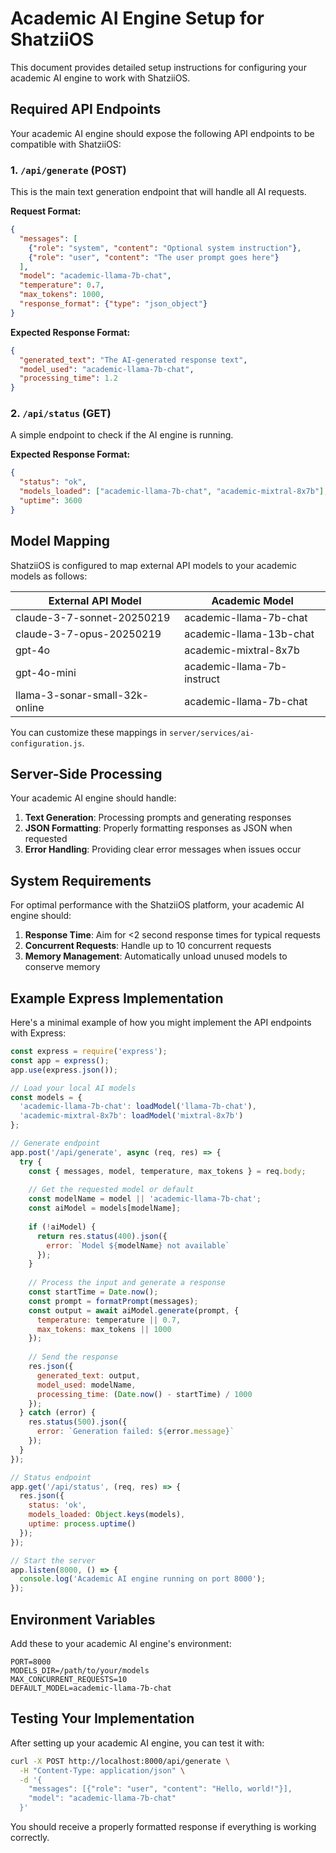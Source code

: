 # Academic AI Engine Setup for ShatziiOS

This document provides detailed setup instructions for configuring your academic AI engine to work with ShatziiOS.

## Required API Endpoints

Your academic AI engine should expose the following API endpoints to be compatible with ShatziiOS:

### 1. `/api/generate` (POST)

This is the main text generation endpoint that will handle all AI requests.

**Request Format:**
```json
{
  "messages": [
    {"role": "system", "content": "Optional system instruction"},
    {"role": "user", "content": "The user prompt goes here"}
  ],
  "model": "academic-llama-7b-chat",
  "temperature": 0.7,
  "max_tokens": 1000,
  "response_format": {"type": "json_object"}
}
```

**Expected Response Format:**
```json
{
  "generated_text": "The AI-generated response text",
  "model_used": "academic-llama-7b-chat",
  "processing_time": 1.2
}
```

### 2. `/api/status` (GET)

A simple endpoint to check if the AI engine is running.

**Expected Response Format:**
```json
{
  "status": "ok",
  "models_loaded": ["academic-llama-7b-chat", "academic-mixtral-8x7b"],
  "uptime": 3600
}
```

## Model Mapping

ShatziiOS is configured to map external API models to your academic models as follows:

| External API Model | Academic Model |
|-------------------|---------------|
| claude-3-7-sonnet-20250219 | academic-llama-7b-chat |
| claude-3-7-opus-20250219 | academic-llama-13b-chat |
| gpt-4o | academic-mixtral-8x7b |
| gpt-4o-mini | academic-llama-7b-instruct |
| llama-3-sonar-small-32k-online | academic-llama-7b-chat |

You can customize these mappings in `server/services/ai-configuration.js`.

## Server-Side Processing

Your academic AI engine should handle:

1. **Text Generation**: Processing prompts and generating responses
2. **JSON Formatting**: Properly formatting responses as JSON when requested
3. **Error Handling**: Providing clear error messages when issues occur

## System Requirements

For optimal performance with the ShatziiOS platform, your academic AI engine should:

1. **Response Time**: Aim for <2 second response times for typical requests
2. **Concurrent Requests**: Handle up to 10 concurrent requests
3. **Memory Management**: Automatically unload unused models to conserve memory

## Example Express Implementation

Here's a minimal example of how you might implement the API endpoints with Express:

```javascript
const express = require('express');
const app = express();
app.use(express.json());

// Load your local AI models
const models = {
  'academic-llama-7b-chat': loadModel('llama-7b-chat'),
  'academic-mixtral-8x7b': loadModel('mixtral-8x7b')
};

// Generate endpoint
app.post('/api/generate', async (req, res) => {
  try {
    const { messages, model, temperature, max_tokens } = req.body;
    
    // Get the requested model or default
    const modelName = model || 'academic-llama-7b-chat';
    const aiModel = models[modelName];
    
    if (!aiModel) {
      return res.status(400).json({
        error: `Model ${modelName} not available`
      });
    }
    
    // Process the input and generate a response
    const startTime = Date.now();
    const prompt = formatPrompt(messages);
    const output = await aiModel.generate(prompt, {
      temperature: temperature || 0.7,
      max_tokens: max_tokens || 1000
    });
    
    // Send the response
    res.json({
      generated_text: output,
      model_used: modelName,
      processing_time: (Date.now() - startTime) / 1000
    });
  } catch (error) {
    res.status(500).json({
      error: `Generation failed: ${error.message}`
    });
  }
});

// Status endpoint
app.get('/api/status', (req, res) => {
  res.json({
    status: 'ok',
    models_loaded: Object.keys(models),
    uptime: process.uptime()
  });
});

// Start the server
app.listen(8000, () => {
  console.log('Academic AI engine running on port 8000');
});
```

## Environment Variables

Add these to your academic AI engine's environment:

```
PORT=8000
MODELS_DIR=/path/to/your/models
MAX_CONCURRENT_REQUESTS=10
DEFAULT_MODEL=academic-llama-7b-chat
```

## Testing Your Implementation

After setting up your academic AI engine, you can test it with:

```bash
curl -X POST http://localhost:8000/api/generate \
  -H "Content-Type: application/json" \
  -d '{
    "messages": [{"role": "user", "content": "Hello, world!"}],
    "model": "academic-llama-7b-chat"
  }'
```

You should receive a properly formatted response if everything is working correctly.